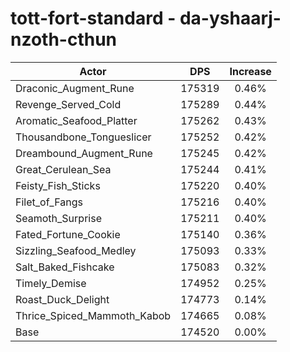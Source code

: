 # tott-fort-standard - da-yshaarj-nzoth-cthun
| Actor | DPS | Increase |
|---|:---:|:---:|
|Draconic_Augment_Rune|175319|0.46%|
|Revenge_Served_Cold|175289|0.44%|
|Aromatic_Seafood_Platter|175262|0.43%|
|Thousandbone_Tongueslicer|175252|0.42%|
|Dreambound_Augment_Rune|175245|0.42%|
|Great_Cerulean_Sea|175244|0.41%|
|Feisty_Fish_Sticks|175220|0.40%|
|Filet_of_Fangs|175216|0.40%|
|Seamoth_Surprise|175211|0.40%|
|Fated_Fortune_Cookie|175140|0.36%|
|Sizzling_Seafood_Medley|175093|0.33%|
|Salt_Baked_Fishcake|175083|0.32%|
|Timely_Demise|174952|0.25%|
|Roast_Duck_Delight|174773|0.14%|
|Thrice_Spiced_Mammoth_Kabob|174665|0.08%|
|Base|174520|0.00%|
